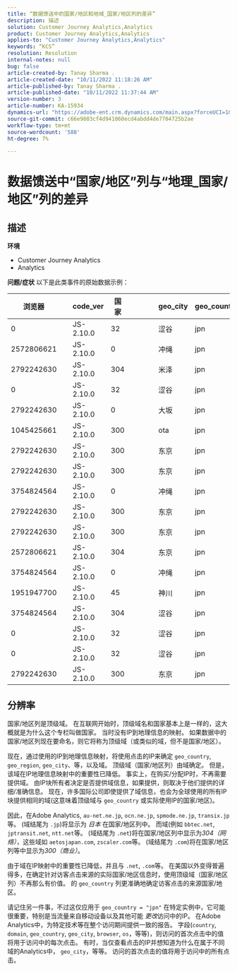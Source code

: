 ```yaml
---
title: “数据馈送中的国家/地区和地域_国家/地区列的差异”
description: 描述
solution: Customer Journey Analytics,Analytics
product: Customer Journey Analytics,Analytics
applies-to: "Customer Journey Analytics,Analytics"
keywords: “KCS”
resolution: Resolution
internal-notes: null
bug: false
article-created-by: Tanay Sharma .
article-created-date: "10/11/2022 11:18:26 AM"
article-published-by: Tanay Sharma .
article-published-date: "10/11/2022 11:37:44 AM"
version-number: 3
article-number: KA-15934
dynamics-url: "https://adobe-ent.crm.dynamics.com/main.aspx?forceUCI=1&pagetype=entityrecord&etn=knowledgearticle&id=49eac867-5649-ed11-bba2-0022480868ff"
source-git-commit: c66e9803cf4d941060ecd4abdd4de7704725b2ae
workflow-type: tm+mt
source-wordcount: '588'
ht-degree: 7%

---
```


# 数据馈送中“国家/地区”列与“地理_国家/地区”列的差异

## 描述

<b>环境</b>
- Customer Journey Analytics
- Analytics



<b>问题/症状</b>
以下是此类事件的原始数据示例：


| 浏览器 |   | code_ver | 国家 |   |   |   | geo_city | geo_country |   |   |   |   |
| --- | --- | --- | --- | --- | --- | --- | --- | --- | --- | --- | --- | --- |
| 0 |   | JS-2.10.0 | 32 |   |   |   | 涩谷 | jpn |   |   |   |   |
| 2572806621 |   | JS-2.10.0 | 0 |   |   |   | 冲绳 | jpn |   |   |   |   |
| 2792242630 |   | JS-2.10.0 | 304 |   |   |   | 米泽 | jpn |   |   |   |   |
| 0 |   | JS-2.10.0 | 32 |   |   |   | 涩谷 | jpn |   |   |   |   |
| 2792242630 |   | JS-2.10.0 | 0 |   |   |   | 大坂 | jpn |   |   |   |   |
| 1045425661 |   | JS-2.10.0 | 300 |   |   |   | ota | jpn |   |   |   |   |
| 2792242630 |   | JS-2.10.0 | 300 |   |   |   | 东京 | jpn |   |   |   |   |
| 2792242630 |   | JS-2.10.0 | 300 |   |   |   | 东京 | jpn |   |   |   |   |
| 3754824564 |   | JS-2.10.0 | 0 |   |   |   | 冲绳 | jpn |   |   |   |   |
| 2792242630 |   | JS-2.10.0 | 300 |   |   |   | 东京 | jpn |   |   |   |   |
| 2792242630 |   | JS-2.10.0 | 300 |   |   |   | 东京 | jpn |   |   |   |   |
| 2572806621 |   | JS-2.10.0 | 304 |   |   |   | 东京 | jpn |   |   |   |   |
| 3754824564 |   | JS-2.10.0 | 0 |   |   |   | 冲绳 | jpn |   |   |   |   |
| 1951947700 |   | JS-2.10.0 | 45 |   |   |   | 神川 | jpn |   |   |   |   |
| 3754824564 |   | JS-2.10.0 | 304 |   |   |   | 涩谷 | jpn |   |   |   |   |
| 0 |   | JS-2.10.0 | 32 |   |   |   | 涩谷 | jpn |   |   |   |   |
| 0 |   | JS-2.10.0 | 32 |   |   |   | 涩谷 | jpn |   |   |   |   |
| 2792242630 |   | JS-2.10.0 | 300 |   |   |   | 东京 | jpn |   |   |   |   |





## 分辨率


国家/地区列是顶级域。 在互联网开始时，顶级域名和国家基本上是一样的，这大概就是为什么这个专栏叫做国家。 当时没有IP到地理信息的映射。 如果数据中的国家/地区列现在要命名，则它将称为顶级域（或类似的域，但不是国家/地区）。

现在，通过使用的IP到地理信息映射，将使用点击的IP来确定 `geo_country`, `geo_region`, `geo_city`、等，以及域。 顶级域（国家/地区列）由域确定。 但是，该域在IP地理信息映射中的重要性已降低。
事实上，在购买/分配IP时，不再需要提供域。 由IP块所有者决定是否提供域信息，如果提供，则取决于他们提供的详细/准确信息。 现在，许多国际公司即使提供了域信息，也会为全球使用的所有IP块提供相同的域(这意味着顶级域与 `geo_country` 或实际使用IP的国家/地区)。

因此，在Adobe Analytics, `au-net.ne.jp`, `ocn.ne.jp`, `spmode.ne.jp`, `transix.jp`等。 (域结尾为 `.jp`)将显示为 *日本* 在国家/地区列中。 而域(例如 `bbtec.net`, `jptransit.net`, `ntt.net`等。 (域结尾为 `.net`)将在国家/地区列中显示为*304（网络）*，这些域如 `aetosjapan.com`, `zscaler.com`等。 (域结尾为 `.com`)将在国家/地区列等中显示为*300（商业）*。

由于域在IP映射中的重要性已降低，并且与 `.net`, `.com`等。 在美国以外变得普遍得多，在确定针对访客点击来源的实际国家/地区信息时，使用顶级域（国家/地区列）不再那么有价值。 的 `geo_country` 列更准确地确定访客点击的来源国家/地区。

请记住另一件事，不过这仅应用于 `geo_country = "jpn"` 在特定实例中，它可能很重要，特别是当流量来自移动设备以及其他可能 *更改*&#x200B;访问中的IP。 在Adobe Analytics中，为特定技术等在整个访问期间提供一致的报告。 字段(`country`, `domain`, `geo_country`, `geo_city`, `browser`, `os`，等等)，则访问的首次点击中的值将用于访问中的每次点击。 有时，当仅查看点击的IP并想知道为什么在属于不同域的Analytics中， `geo_city`，等等。 访问的首次点击的值将用于访问中的所有点击。
